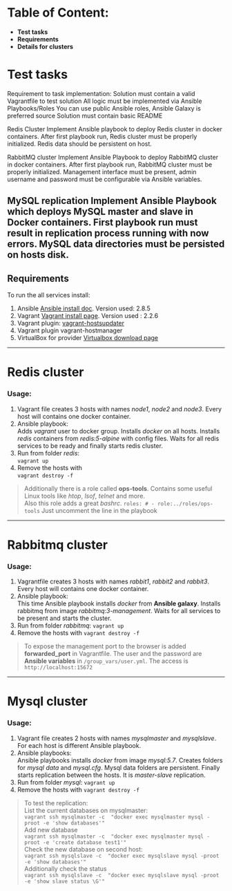 # Table of Content:
* **Test tasks**
* **Requirements**
* **Details for clusters**


# Test tasks
Requirement to task implementation:
Solution must contain a valid Vagrantfile to test solution
All logic must be implemented via Ansible Playbooks/Roles
You can use public Ansible roles, Ansible Galaxy is preferred source
Solution must contain basic README

Redis Cluster
Implement Ansible playbook to deploy Redis cluster in docker containers.
After first playbook run, Redis cluster must be properly initialized. Redis data should be persistent on host.

RabbitMQ cluster
Implement Ansible Playbook to deploy RabbitMQ cluster in docker containers.
After first playbook run, RabbitMQ cluster must be properly initialized. Management interface must be present, admin username and password must be configurable via Ansible variables.

MySQL replication
Implement Ansible Playbook which deploys MySQL master and slave in Docker containers. First playbook run must result in replication process running with now errors. MySQL data directories must be persisted on hosts disk.
----
## Requirements
To run the all services install:

1. Ansible [Ansible install doc](https://docs.ansible.com/ansible/latest/installation_guide/intro_installation.html). Version used: 2.8.5
2. Vagrant [Vagrant install page](https://www.vagrantup.com/downloads.html). Version used : 2.2.6
3. Vagrant plugin: [vagrant-hostsupdater](https://github.com/cogitatio/vagrant-hostsupdater)
4. Vagrant plugin vagrant-hostmanager
5. VirtualBox for provider [Virtualbox download page](https://www.virtualbox.org/)
----

# Redis cluster
### Usage:
1. Vagrant file creates 3 hosts with names *node1*, *node2* and *node3*. Every host will contains one docker container.
2. Ansible playbook:  
Adds *vagrant* user to docker group. Installs *docker* on all hosts. Installs *redis* containers from *redis:5-alpine* with config files. Waits for all redis services to be ready and finally starts redis cluster.
3. Run from folder *redis*:  
`vagrant up`
4. Remove the hosts with   
`vagrant destroy -f`



> Additionally there is a role called **ops-tools**. Contains some useful Linux tools like *htop*, *lsof*, *telnet* and more.   
Also this role adds a great *bashrc*. 
``roles:
    # - role:../roles/ops-tools``
Just uncomment the line in the playbook

----

# Rabbitmq cluster
### Usage:
1. Vagrantfile creates 3 hosts with names *rabbit1*, *rabbit2* and *rabbit3*. Every host will contains one docker container.
2. Ansible playbook:  
This time Ansible playbook installs *docker* from **Ansible galaxy**. Installs rabbitmq from image *rabbitmq:3-management*. Waits for all services to be present and starts the cluster.
3. Run from folder *rabbitmq*:
    `vagrant up`
4. Remove the hosts with `vagrant destroy -f`



> To expose the management port to the browser is added **forwarded_port** in Vagrantfile. 
The user and the password are **Ansible variables** in ``/group_vars/user.yml``. The access is
``http://localhost:15672``

----

# Mysql cluster
### Usage:
1. Vagrant file creates 2 hosts with names *mysqlmaster* and *mysqlslave*. For each host is different Ansible playbook.
2. Ansible playbooks:  
Ansible playbooks installs *docker* from image *mysql:5.7*. Creates folders for *mysql data* and *mysql.cfg*. Mysql data folders are persistent. Finally starts replication between the hosts. It is *master-slave* replication.
3. Run from folder *mysql*:
    `vagrant up`
4. Remove the hosts with `vagrant destroy -f`



> To test the replication:  
List the current databases on mysqlmaster:  
 ``vagrant ssh mysqlmaster -c  "docker exec mysqlmaster mysql -proot -e 'show databases'"``  
Add new database  
``vagrant ssh mysqlmaster -c  "docker exec mysqlmaster mysql -proot -e 'create database test1'"``  
Check the new database on second host:  
``vagrant ssh mysqlslave -c  "docker exec mysqlslave mysql -proot -e 'show databases'"``  
Additionally check the status  
``vagrant ssh mysqlslave -c  "docker exec mysqlslave mysql -proot -e 'show slave status \G'"``
